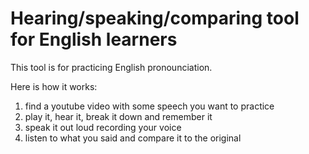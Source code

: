 # Hearing/speaking/comparing tool for English learners

This tool is for practicing English pronounciation.

Here is how it works:
1. find a youtube video with some speech you want to practice
2. play it, hear it, break it down and remember it
3. speak it out loud recording your voice
4. listen to what you said and compare it to the original
